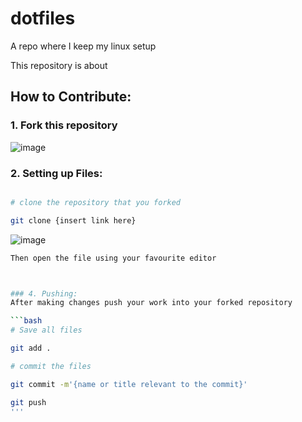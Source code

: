# dotfiles
A repo where I keep my linux setup




This repository is about 



## How to Contribute:

### 1. Fork this repository

![image](https://user-images.githubusercontent.com/95162875/197341323-e1077902-500e-43df-89b7-bcb4b821e423.png)

### 2. Setting up Files:

```bash

# clone the repository that you forked

git clone {insert link here}
```
![image](https://user-images.githubusercontent.com/95162875/197396584-6f17fdd4-a343-4e76-ac63-fdcbc750e908.png)
```bash
Then open the file using your favourite editor



### 4. Pushing:
After making changes push your work into your forked repository

```bash
# Save all files

git add .

# commit the files

git commit -m'{name or title relevant to the commit}'

git push
'''
